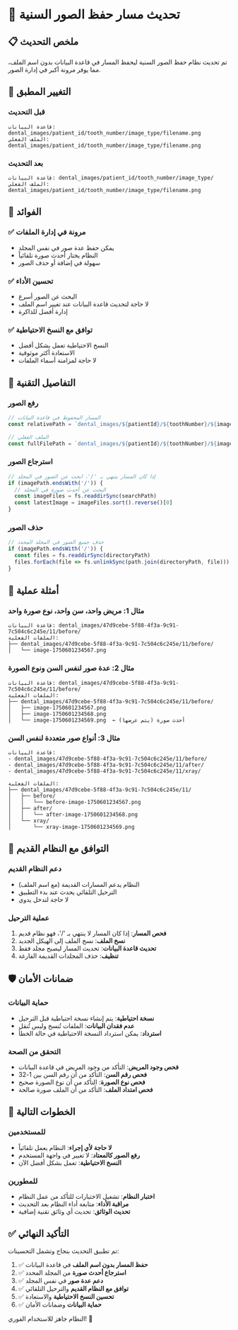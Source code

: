 # 🦷 تحديث مسار حفظ الصور السنية

## 📋 ملخص التحديث

تم تحديث نظام حفظ الصور السنية ليحفظ المسار في قاعدة البيانات بدون اسم الملف، مما يوفر مرونة أكبر في إدارة الصور.

## 🔄 التغيير المطبق

### قبل التحديث
```
قاعدة البيانات: dental_images/patient_id/tooth_number/image_type/filename.png
الملف الفعلي: dental_images/patient_id/tooth_number/image_type/filename.png
```

### بعد التحديث
```
قاعدة البيانات: dental_images/patient_id/tooth_number/image_type/
الملف الفعلي: dental_images/patient_id/tooth_number/image_type/filename.png
```

## 🎯 الفوائد

### ✅ مرونة في إدارة الملفات
- يمكن حفظ عدة صور في نفس المجلد
- النظام يختار أحدث صورة تلقائياً
- سهولة في إضافة أو حذف الصور

### ✅ تحسين الأداء
- البحث عن الصور أسرع
- لا حاجة لتحديث قاعدة البيانات عند تغيير اسم الملف
- إدارة أفضل للذاكرة

### ✅ توافق مع النسخ الاحتياطية
- النسخ الاحتياطية تعمل بشكل أفضل
- الاستعادة أكثر موثوقية
- لا حاجة لمزامنة أسماء الملفات

## 🔧 التفاصيل التقنية

### رفع الصور
```javascript
// المسار المحفوظ في قاعدة البيانات
const relativePath = `dental_images/${patientId}/${toothNumber}/${imageType}/`

// الملف الفعلي
const fullFilePath = `dental_images/${patientId}/${toothNumber}/${imageType}/${filename}`
```

### استرجاع الصور
```javascript
// إذا كان المسار ينتهي بـ '/'، ابحث عن الصور في المجلد
if (imagePath.endsWith('/')) {
  // البحث عن أحدث صورة في المجلد
  const imageFiles = fs.readdirSync(searchPath)
  const latestImage = imageFiles.sort().reverse()[0]
}
```

### حذف الصور
```javascript
// حذف جميع الصور في المجلد المحدد
if (imagePath.endsWith('/')) {
  const files = fs.readdirSync(directoryPath)
  files.forEach(file => fs.unlinkSync(path.join(directoryPath, file)))
}
```

## 📁 أمثلة عملية

### مثال 1: مريض واحد، سن واحد، نوع صورة واحد
```
قاعدة البيانات: dental_images/47d9cebe-5f88-4f3a-9c91-7c504c6c245e/11/before/
الملفات الفعلية:
├── dental_images/47d9cebe-5f88-4f3a-9c91-7c504c6c245e/11/before/
│   └── image-1750601234567.png
```

### مثال 2: عدة صور لنفس السن ونوع الصورة
```
قاعدة البيانات: dental_images/47d9cebe-5f88-4f3a-9c91-7c504c6c245e/11/before/
الملفات الفعلية:
├── dental_images/47d9cebe-5f88-4f3a-9c91-7c504c6c245e/11/before/
│   ├── image-1750601234567.png
│   ├── image-1750601234568.png
│   └── image-1750601234569.png  ← أحدث صورة (يتم عرضها)
```

### مثال 3: أنواع صور متعددة لنفس السن
```
قاعدة البيانات:
- dental_images/47d9cebe-5f88-4f3a-9c91-7c504c6c245e/11/before/
- dental_images/47d9cebe-5f88-4f3a-9c91-7c504c6c245e/11/after/
- dental_images/47d9cebe-5f88-4f3a-9c91-7c504c6c245e/11/xray/

الملفات الفعلية:
├── dental_images/47d9cebe-5f88-4f3a-9c91-7c504c6c245e/11/
│   ├── before/
│   │   └── before-image-1750601234567.png
│   ├── after/
│   │   └── after-image-1750601234568.png
│   └── xray/
│       └── xray-image-1750601234569.png
```

## 🔄 التوافق مع النظام القديم

### دعم النظام القديم
- النظام يدعم المسارات القديمة (مع اسم الملف)
- الترحيل التلقائي يحدث عند بدء التطبيق
- لا حاجة لتدخل يدوي

### عملية الترحيل
1. **فحص المسار**: إذا كان المسار لا ينتهي بـ '/'، فهو نظام قديم
2. **نسخ الملف**: نسخ الملف إلى الهيكل الجديد
3. **تحديث قاعدة البيانات**: تحديث المسار ليصبح مجلد فقط
4. **تنظيف**: حذف المجلدات القديمة الفارغة

## 🛡️ ضمانات الأمان

### حماية البيانات
- **نسخة احتياطية**: يتم إنشاء نسخة احتياطية قبل الترحيل
- **عدم فقدان البيانات**: الملفات تُنسخ وليس تُنقل
- **استرداد**: يمكن استرداد النسخة الاحتياطية في حالة الخطأ

### التحقق من الصحة
- **فحص وجود المريض**: التأكد من وجود المريض في قاعدة البيانات
- **فحص رقم السن**: التأكد من أن رقم السن بين 1-32
- **فحص نوع الصورة**: التأكد من أن نوع الصورة صحيح
- **فحص امتداد الملف**: التأكد من أن الملف صورة صالحة

## 🚀 الخطوات التالية

### للمستخدمين
- **لا حاجة لأي إجراء**: النظام يعمل تلقائياً
- **رفع الصور كالمعتاد**: لا تغيير في واجهة المستخدم
- **النسخ الاحتياطية**: تعمل بشكل أفضل الآن

### للمطورين
- **اختبار النظام**: تشغيل الاختبارات للتأكد من عمل النظام
- **مراقبة الأداء**: متابعة أداء النظام بعد التحديث
- **تحديث الوثائق**: تحديث أي وثائق تقنية إضافية

## ✅ التأكيد النهائي

تم تطبيق التحديث بنجاح وتشمل التحسينات:

1. ✅ **حفظ المسار بدون اسم الملف** في قاعدة البيانات
2. ✅ **استرجاع أحدث صورة** من المجلد المحدد
3. ✅ **دعم عدة صور** في نفس المجلد
4. ✅ **توافق مع النظام القديم** والترحيل التلقائي
5. ✅ **تحسين النسخ الاحتياطية** والاستعادة
6. ✅ **حماية البيانات** وضمانات الأمان

النظام جاهز للاستخدام الفوري! 🎉
